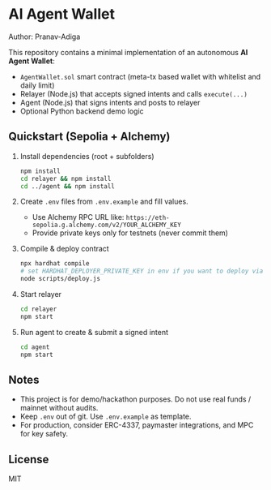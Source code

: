 # AI Agent Wallet

Author: Pranav-Adiga

This repository contains a minimal implementation of an autonomous **AI Agent Wallet**:
- `AgentWallet.sol` smart contract (meta-tx based wallet with whitelist and daily limit)
- Relayer (Node.js) that accepts signed intents and calls `execute(...)`
- Agent (Node.js) that signs intents and posts to relayer
- Optional Python backend demo logic

## Quickstart (Sepolia + Alchemy)

1. Install dependencies (root + subfolders)
   ```bash
   npm install
   cd relayer && npm install
   cd ../agent && npm install
   ```

2. Create `.env` files from `.env.example` and fill values.
   - Use Alchemy RPC URL like: `https://eth-sepolia.g.alchemy.com/v2/YOUR_ALCHEMY_KEY`
   - Provide private keys only for testnets (never commit them)

3. Compile & deploy contract
   ```bash
   npx hardhat compile
   # set HARDHAT_DEPLOYER_PRIVATE_KEY in env if you want to deploy via script
   node scripts/deploy.js
   ```

4. Start relayer
   ```bash
   cd relayer
   npm start
   ```

5. Run agent to create & submit a signed intent
   ```bash
   cd agent
   npm start
   ```

## Notes
- This project is for demo/hackathon purposes. Do not use real funds / mainnet without audits.
- Keep `.env` out of git. Use `.env.example` as template.
- For production, consider ERC-4337, paymaster integrations, and MPC for key safety.

## License
MIT
